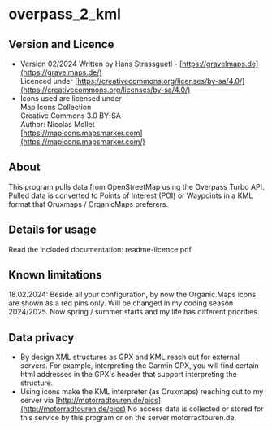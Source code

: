 # **overpass_2_kml**

## Version and Licence ##

- Version 02/2024
 Written by Hans Strassguetl - [https://gravelmaps.de](https://gravelmaps.de/)  
 Licenced under [https://creativecommons.org/licenses/by-sa/4.0/](https://creativecommons.org/licenses/by-sa/4.0/)  
- Icons used are licensed under  
 Map Icons Collection  
 Creative Commons 3.0 BY-SA  
 Author: Nicolas Mollet  
[https://mapicons.mapsmarker.com](https://mapicons.mapsmarker.com/)  

## About ##
This program pulls data from OpenStreetMap using the Overpass Turbo API. Pulled data is converted to Points of Interest (POI) or Waypoints in a KML format that Oruxmaps / OrganicMaps preferers. 

## Details for usage ##

Read the included documentation: readme-licence.pdf


## Known limitations ##

18.02.2024: Beside all your configuration, by now the Organic.Maps icons are shown as a red pins only. Will be changed in my coding season 2024/2025. Now spring / summer starts and my life has different priorities.


## Data privacy ##
- By design XML structures as GPX and KML reach out for external servers. For example, interpreting the Garmin GPX, you will find certain html addresses in the GPX's header that support interpreting the structure.
- Using icons make the KML interpreter (as Oruxmaps) reaching out to my server via [http://motorradtouren.de/pics](http://motorradtouren.de/pics)
 No access data is collected or stored for this service by this program or on the server motorradtouren.de.


